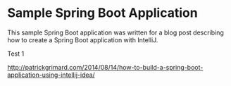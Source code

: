 # Sample Spring Boot Application #

This sample Spring Boot application was written for a blog post describing how to create a Spring Boot application with IntelliJ.

Test 1

http://patrickgrimard.com/2014/08/14/how-to-build-a-spring-boot-application-using-intellij-idea/
